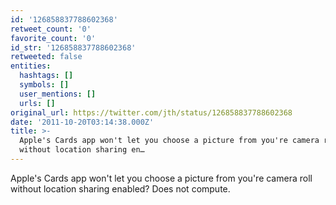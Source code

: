 ```yaml
---
id: '126858837788602368'
retweet_count: '0'
favorite_count: '0'
id_str: '126858837788602368'
retweeted: false
entities:
  hashtags: []
  symbols: []
  user_mentions: []
  urls: []
original_url: https://twitter.com/jth/status/126858837788602368
date: '2011-10-20T03:14:38.000Z'
title: >-
  Apple's Cards app won't let you choose a picture from you're camera roll
  without location sharing en…
---
```


Apple's Cards app won't let you choose a picture from you're camera roll without location sharing enabled? Does not compute.